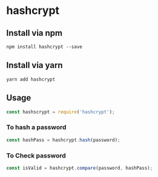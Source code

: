 # hashcrypt
## Install via npm 
```
npm install hashcrypt --save
```
## Install via yarn
```
yarn add hashcrypt
```
## Usage
```javascript
const hashscrypt = require('hashcrypt');
```
### To hash a password
```javascript
const hashPass = hashcrypt.hash(password);
```
### To Check password
```javascript
const isValid = hashcrypt.compare(password, hashPass);
```